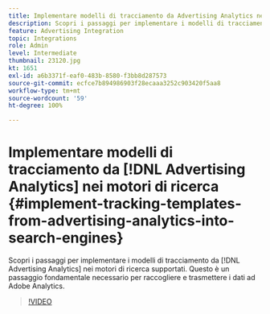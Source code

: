 ```yaml
---
title: Implementare modelli di tracciamento da Advertising Analytics nei motori di ricerca
description: Scopri i passaggi per implementare i modelli di tracciamento da Advertising Analytics nei motori di ricerca supportati.
feature: Advertising Integration
topic: Integrations
role: Admin
level: Intermediate
thumbnail: 23120.jpg
kt: 1651
exl-id: a6b3371f-eaf0-483b-8580-f3bb8d287573
source-git-commit: ecfce7b894986903f28ecaaa3252c903420f5aa8
workflow-type: tm+mt
source-wordcount: '59'
ht-degree: 100%

---
```


# Implementare modelli di tracciamento da [!DNL Advertising Analytics] nei motori di ricerca {#implement-tracking-templates-from-advertising-analytics-into-search-engines}

Scopri i passaggi per implementare i modelli di tracciamento da [!DNL Advertising Analytics] nei motori di ricerca supportati. Questo è un passaggio fondamentale necessario per raccogliere e trasmettere i dati ad Adobe Analytics.

>[!VIDEO](https://video.tv.adobe.com/v/41424/?quality=12&learn=on&captions=ita)
